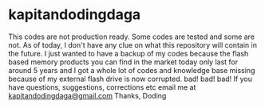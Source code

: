 # kapitandodingdaga
This codes are not production ready. Some codes are tested and some are not.   As of today, I don't have any clue on what this repository will contain in the future. I just wanted to have a backup of my codes because the flash based memory products you can find in the market today only last for around 5 years and I got a whole lot of codes and knowledge base missing  because of my external flash drive is now corrupted. bad! bad! bad!  If you have questions, suggestions, corrections etc email me at  kapitandodingdaga@gmail.com  Thanks, Doding

